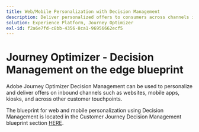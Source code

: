 ```yaml
---
title: Web/Mobile Personalization with Decision Management
description: Deliver personalized offers to consumers across channels including kiosks and agent assisted experiences.
solution: Experience Platform, Journey Optimizer
exl-id: f2a6e7fd-c8bb-4356-8ca1-96956662ecf5
---
```

# Journey Optimizer - Decision Management on the edge blueprint

Adobe Journey Optimizer Decision Management can be used to personalize and deliver offers on inbound channels such as websites, mobile apps, kiosks, and across other customer touchpoints.

The blueprint for web and mobile personalization using Decision Management is located in the Customer Journey Decision Management blueprint section [HERE](../customer-journeys/decision_management/decision-management-edge.md).
